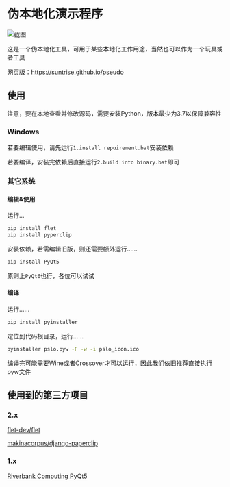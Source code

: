 # 伪本地化演示程序

![截图](https://github.com/suntrise/Pseudo-localization-Demo/assets/89229642/51b8023e-ebb6-4c74-b3f1-b41fbdfd6c5b)

这是一个伪本地化工具，可用于某些本地化工作用途，当然也可以作为一个玩具或者工具

网页版：https://suntrise.github.io/pseudo

## 使用

注意，要在本地查看并修改源码，需要安装Python，版本最少为3.7以保障兼容性

### Windows

若要编辑使用，请先运行`1.install repuirement.bat`安装依赖

若要编译，安装完依赖后直接运行`2.build into binary.bat`即可

### 其它系统

#### 编辑&使用

运行...

~~~Bash
pip install flet
pip install pyperclip
~~~

安装依赖，若需编辑旧版，则还需要额外运行......

~~~Bash
pip install PyQt5 
~~~

原则上`PyQt6`也行，各位可以试试

#### 编译

运行......

~~~Bash
pip install pyinstaller
~~~

定位到代码根目录，运行......

~~~Bash
pyinstaller pslo.pyw -F -w -i pslo_icon.ico
~~~

编译完可能需要Wine或者Crossover才可以运行，因此我们依旧推荐直接执行pyw文件

## 使用到的第三方项目

### 2.x

[flet-dev/flet](https://github.com/flet-dev/flet)

[makinacorpus/django-paperclip](https://github.com/makinacorpus/django-paperclip)

### 1.x

[Riverbank Computing PyQt5](https://www.riverbankcomputing.com/software/pyqt/)
